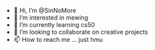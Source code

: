 - 👋 Hi, I’m @SinNoMore
- 👀 I’m interested in mewing
- 🌱 I’m currently learning cs50
- 💞️ I’m looking to collaborate on creative projects
- 📫 How to reach me ... just hmu

<!---
SinNoMore/SinNoMore is a ✨ special ✨ repository because its `README.md` (this file) appears on your GitHub profile.
You can click the Preview link to take a look at your changes.
--->
